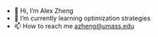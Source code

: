 - 👋 Hi, I’m Alex Zheng
- 🌱 I’m currently learning optimization strategies
- 📫 How to reach me azheng@umass.edu

<!---
sazzle2/sazzle2 is a ✨ special ✨ repository because its `README.md` (this file) appears on your GitHub profile.
You can click the Preview link to take a look at your changes.
--->
